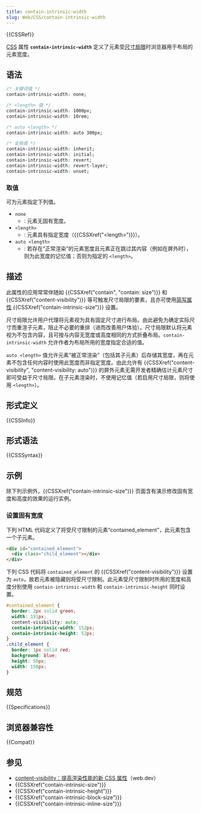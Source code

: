 ```yaml
---
title: contain-intrinsic-width
slug: Web/CSS/contain-intrinsic-width
---
```


{{CSSRef}}

[CSS](/zh-CN/docs/Web/CSS) 属性 **`contain-intrinsic-width`** 定义了元素受[尺寸局限](/zh-CN/docs/Web/CSS/CSS_containment#尺寸局限)时浏览器用于布局的元素宽度。

## 语法

```css
/* 关键词值 */
contain-intrinsic-width: none;

/* <length> 值 */
contain-intrinsic-width: 1000px;
contain-intrinsic-width: 10rem;

/* auto <length> */
contain-intrinsic-width: auto 300px;

/* 全局值 */
contain-intrinsic-width: inherit;
contain-intrinsic-width: initial;
contain-intrinsic-width: revert;
contain-intrinsic-width: revert-layer;
contain-intrinsic-width: unset;
```

### 取值

可为元素指定下列值。

- `none`
  - : 元素无固有宽度。
- `<length>`
  - : 元素具有指定宽度（{{CSSXref("&lt;length&gt;")}}）。
- `auto <length>`
  - : 若存在“正常渲染”的元素宽度且元素正在跳过其内容（例如在屏外时），则为此宽度的记忆值；否则为指定的 `<length>`。

## 描述

此属性的应用常常伴随如 {{CSSXref("contain", "contain: size")}} 和 {{CSSXref("content-visibility")}} 等可触发尺寸局限的要素，且亦可使用[简写属性](/zh-CN/docs/Web/CSS/Shorthand_properties) {{CSSXref("contain-intrinsic-size")}} 设置。

尺寸局限允许用户代理将元素视为具有固定尺寸进行布局。由此避免为确定实际尺寸而重渲子元素，阻止不必要的重排（进而改善用户体验）。尺寸局限默认将元素视为不包含内容，且可按与内容无宽度或高度相同的方式折叠布局。`contain-intrinsic-width` 允许作者为布局所用的宽度指定合适的值。

`auto <length>` 值允许元素“被正常渲染”（包括其子元素）后存储其宽度，再在元素不包含任何内容时使用此宽度而非指定宽度。由此允许有 {{CSSXref("content-visibility", "content-visibility: auto")}} 的屏外元素无需开发者精确估计元素尺寸即可受益于尺寸局限。在子元素渲染时，不使用记忆值（若启用尺寸局限，则将使用 `<length>`）。

## 形式定义

{{CSSInfo}}

## 形式语法

{{CSSSyntax}}

## 示例

除下列示例外，{{CSSXref("contain-intrinsic-size")}} 页面含有演示修改固有宽度和高度的效果的运行实例。

### 设置固有宽度

下列 HTML 代码定义了将受尺寸限制的元素“contained_element”，此元素包含一个子元素。

```html
<div id="contained_element">
  <div class="child_element"></div>
</div>
```

下列 CSS 代码将 `contained_element` 的 {{CSSXref("content-visibility")}} 设置为 `auto`，故若元素被隐藏则将受尺寸限制。此元素受尺寸限制时所用的宽度和高度分别使用 `contain-intrinsic-width` 和 `contain-intrinsic-height` 同时设置。

```css
#contained_element {
  border: 2px solid green;
  width: 151px;
  content-visibility: auto;
  contain-intrinsic-width: 152px;
  contain-intrinsic-height: 52px;
}
.child_element {
  border: 1px solid red;
  background: blue;
  height: 50px;
  width: 150px;
}
```

## 规范

{{Specifications}}

## 浏览器兼容性

{{Compat}}

## 参见

- [content-visibility：提高渲染性能的新 CSS 属性](https://web.dev/articles/content-visibility)（web.dev）
- {{CSSXref("contain-intrinsic-size")}}
- {{CSSXref("contain-intrinsic-height")}}
- {{CSSXref("contain-intrinsic-block-size")}}
- {{CSSXref("contain-intrinsic-inline-size")}}
